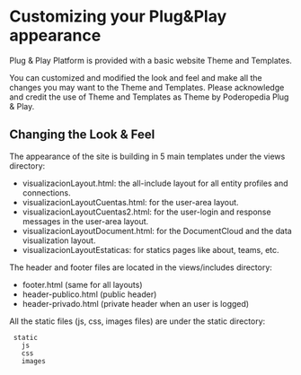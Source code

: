  Customizing your Plug&Play appearance
=======

Plug & Play Platform is provided with a basic website Theme and Templates. 

You can customized and modified the look and feel and make all the changes you may want to the Theme and Templates.
Please acknowledge and credit the use of Theme and Templates as Theme by Poderopedia Plug & Play.

## Changing the Look & Feel

The appearance of the site is building in 5 main templates under the views directory:

* visualizacionLayout.html: the all-include layout for all entity profiles and connections.
* visualizacionLayoutCuentas.html: for the user-area layout.
* visualizacionLayoutCuentas2.html: for the user-login and response messages in the user-area layout.
* visualizacionLayoutDocument.html: for the DocumentCloud and the data visualization layout.
* visualizacionLayoutEstaticas: for statics pages like about, teams, etc.

The header and footer files are located in the views/includes directory:

* footer.html (same for all layouts)
* header-publico.html (public header)
* header-privado.html (private header when an user is logged)


All the static files (js, css, images files) are under the static directory:

     static
       js
       css
       images
